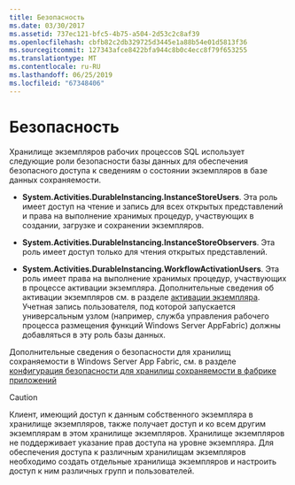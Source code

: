 ```yaml
---
title: Безопасность
ms.date: 03/30/2017
ms.assetid: 737ec121-bfc5-4b75-a504-2d53c2c8af39
ms.openlocfilehash: cbfb82c2db329725d3445e1a88b54e01d5813f36
ms.sourcegitcommit: 127343afce8422bfa944c8b0c4ecc8f79f653255
ms.translationtype: MT
ms.contentlocale: ru-RU
ms.lasthandoff: 06/25/2019
ms.locfileid: "67348406"
---
```

# <a name="security"></a>Безопасность
Хранилище экземпляров рабочих процессов SQL использует следующие роли безопасности базы данных для обеспечения безопасного доступа к сведениям о состоянии экземпляров в базе данных сохраняемости.  
  
- **System.Activities.DurableInstancing.InstanceStoreUsers**. Эта роль имеет доступ на чтение и запись для всех открытых представлений и права на выполнение хранимых процедур, участвующих в создании, загрузке и сохранении экземпляров.  
  
- **System.Activities.DurableInstancing.InstanceStoreObservers**. Эта роль имеет доступ только для чтения открытых представлений.  
  
- **System.Activities.DurableInstancing.WorkflowActivationUsers**. Эта роль имеет права на выполнение хранимых процедур, участвующих в процессе активации экземпляра. Дополнительные сведения об активации экземпляров см. в разделе [активации экземпляра](instance-activation.md). Учетная запись пользователя, под которой запускается универсальным узлом (например, служба управления рабочего процесса размещения функций Windows Server AppFabric) должны добавляться в эту роль базы данных.  
  
 Дополнительные сведения о безопасности для хранилищ сохраняемости в Windows Server App Fabric, см. в разделе [конфигурация безопасности для хранилищ сохраняемости в фабрике приложений](https://go.microsoft.com/fwlink/?LinkId=201208)  
  
> [!CAUTION]
>  Клиент, имеющий доступ к данным собственного экземпляра в хранилище экземпляров, также получает доступ и ко всем другим экземплярам в этом хранилище экземпляров. Хранилище экземпляров не поддерживает указание прав доступа на уровне экземпляра. Для обеспечения доступа к различным хранилищам экземпляров необходимо создать отдельные хранилища экземпляров и настроить доступ к ним различных групп и пользователей.
